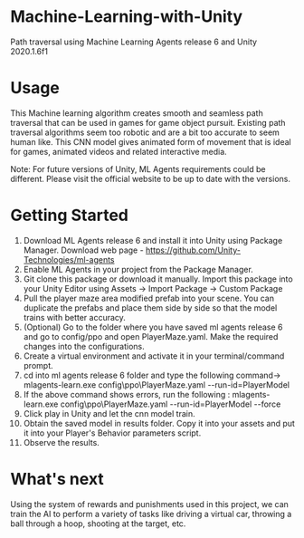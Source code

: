 # Machine-Learning-with-Unity
Path traversal using Machine Learning Agents release 6 and Unity 2020.1.6f1

# Usage
This Machine learning algorithm creates smooth and seamless path traversal that can be used in games for game object pursuit. Existing path traversal algorithms seem too robotic and are a bit too accurate to seem human like. This CNN model gives animated form of movement that is ideal for games, animated videos and related interactive media.

Note: For future versions of Unity, ML Agents requirements could be different. Please visit the official website to be up to date with the versions.

# Getting Started
1) Download ML Agents release 6 and install it into Unity using Package Manager. Download web page - https://github.com/Unity-Technologies/ml-agents
2) Enable ML Agents in your project from the Package Manager.
3) Git clone this package or download it manually. Import this package into your Unity Editor using Assets -> Import Package -> Custom Package
4) Pull the player maze area modified prefab into your scene. You can duplicate the prefabs and place them side by side so that the model trains with better accuracy.
5) (Optional) Go to the folder where you have saved ml agents release 6 and go to config/ppo and open PlayerMaze.yaml. Make the required changes into the configurations.
6) Create a virtual environment and activate it in your terminal/command prompt.
7) cd into ml agents release 6 folder and type the following command-> mlagents-learn.exe config\ppo\PlayerMaze.yaml --run-id=PlayerModel
8) If the above command shows errors, run the following :
mlagents-learn.exe config\ppo\PlayerMaze.yaml --run-id=PlayerModel --force
9) Click play in Unity and let the cnn model train.
10) Obtain the saved model in results folder. Copy it into your assets and put it into your Player's Behavior parameters script.
11) Observe the results.

# What's next
Using the system of rewards and punishments used in this project, we can train the AI to perform a variety of tasks like driving a virtual car, throwing a ball through a hoop, shooting at the target, etc.
